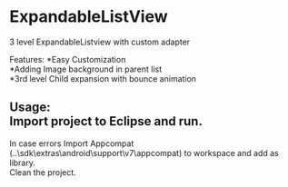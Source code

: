 ExpandableListView
==================

3 level ExpandableListview with custom adapter <br>

Features:
*Easy Customization  <br>
*Adding Image background in parent list  <br>
*3rd level Child expansion with bounce animation   <br>


Usage: <br>
Import project to Eclipse and run. <br>
------------
In case errors Import Appcompat (..\sdk\extras\android\support\v7\appcompat) to workspace and add as library. <br>
Clean the project.


